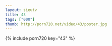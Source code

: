 ```yaml
--- 
layout: sieutv
title: 43
tags: ["000"]
thumb: http://porn720.net/video/43/poster.jpg
---
```

{% include porn720 key="43" %} 
